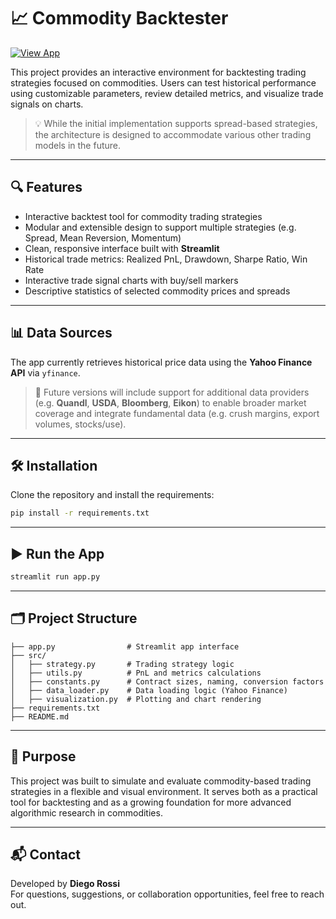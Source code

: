 # 📈 Commodity Backtester

[![View App](https://img.shields.io/badge/🚀%20Open%20App%20on-Streamlit-ff4b4b?style=for-the-badge&logo=streamlit&logoColor=white)](https://commodity-backtester.streamlit.app/)


This project provides an interactive environment for backtesting trading strategies focused on commodities. Users can test historical performance using customizable parameters, review detailed metrics, and visualize trade signals on charts.

> 💡 While the initial implementation supports spread-based strategies, the architecture is designed to accommodate various other trading models in the future.

---

## 🔍 Features

- Interactive backtest tool for commodity trading strategies  
- Modular and extensible design to support multiple strategies (e.g. Spread, Mean Reversion, Momentum)  
- Clean, responsive interface built with **Streamlit**  
- Historical trade metrics: Realized PnL, Drawdown, Sharpe Ratio, Win Rate  
- Interactive trade signal charts with buy/sell markers  
- Descriptive statistics of selected commodity prices and spreads

---

## 📊 Data Sources

The app currently retrieves historical price data using the **Yahoo Finance API** via `yfinance`.  

> 📌 Future versions will include support for additional data providers (e.g. **Quandl**, **USDA**, **Bloomberg**, **Eikon**) to enable broader market coverage and integrate fundamental data (e.g. crush margins, export volumes, stocks/use).

---

## 🛠️ Installation

Clone the repository and install the requirements:

```bash
pip install -r requirements.txt
```

---

## ▶️ Run the App

```bash
streamlit run app.py
```

---

## 🗂️ Project Structure

```
├── app.py                # Streamlit app interface
├── src/
│   ├── strategy.py       # Trading strategy logic
│   ├── utils.py          # PnL and metrics calculations
│   ├── constants.py      # Contract sizes, naming, conversion factors
│   ├── data_loader.py    # Data loading logic (Yahoo Finance)
│   ├── visualization.py  # Plotting and chart rendering
├── requirements.txt
├── README.md
```

---

## 🧠 Purpose

This project was built to simulate and evaluate commodity-based trading strategies in a flexible and visual environment. It serves both as a practical tool for backtesting and as a growing foundation for more advanced algorithmic research in commodities.

---

## 📬 Contact

Developed by **Diego Rossi**  
For questions, suggestions, or collaboration opportunities, feel free to reach out.